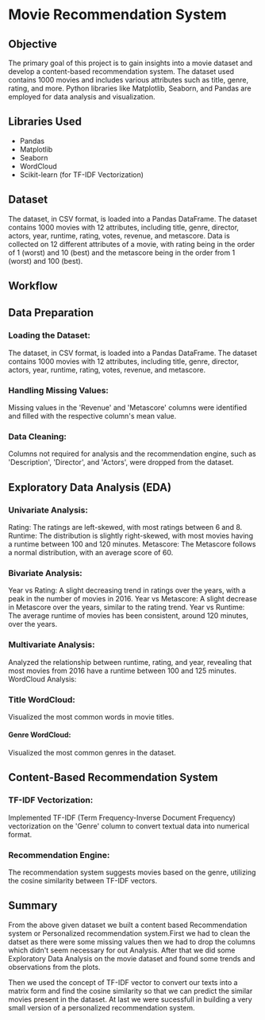 # Movie Recommendation System

## Objective
The primary goal of this project is to gain insights into a movie dataset and develop a content-based recommendation system. The dataset used contains 1000 movies and includes various attributes such as title, genre, rating, and more. Python libraries like Matplotlib, Seaborn, and Pandas are employed for data analysis and visualization.

## Libraries Used
- Pandas
- Matplotlib
- Seaborn
- WordCloud
- Scikit-learn (for TF-IDF Vectorization)

## Dataset
The dataset, in CSV format, is loaded into a Pandas DataFrame. The dataset contains 1000 movies with 12 attributes, including title, genre, director, actors, year, runtime, rating, votes, revenue, and metascore. Data is collected on 12 different attributes of a movie, with rating being in the order of 1 (worst) and 10 (best) and the metascore being in the order from 1 (worst) and 100 (best).

## Workflow
## Data Preparation
### Loading the Dataset:
The dataset, in CSV format, is loaded into a Pandas DataFrame. The dataset contains 1000 movies with 12 attributes, including title, genre, director, actors, year, runtime, rating, votes, revenue, and metascore.

### Handling Missing Values:
Missing values in the 'Revenue' and 'Metascore' columns were identified and filled with the respective column's mean value.

### Data Cleaning:
Columns not required for analysis and the recommendation engine, such as 'Description', 'Director', and 'Actors', were dropped from the dataset.

## Exploratory Data Analysis (EDA)
### Univariate Analysis:
Rating: The ratings are left-skewed, with most ratings between 6 and 8.
Runtime: The distribution is slightly right-skewed, with most movies having a runtime between 100 and 120 minutes.
Metascore: The Metascore follows a normal distribution, with an average score of 60.

### Bivariate Analysis:
Year vs Rating: A slight decreasing trend in ratings over the years, with a peak in the number of movies in 2016.
Year vs Metascore: A slight decrease in Metascore over the years, similar to the rating trend.
Year vs Runtime: The average runtime of movies has been consistent, around 120 minutes, over the years.

### Multivariate Analysis:
Analyzed the relationship between runtime, rating, and year, revealing that most movies from 2016 have a runtime between 100 and 125 minutes.
WordCloud Analysis:

### Title WordCloud:
Visualized the most common words in movie titles.
#### Genre WordCloud:
Visualized the most common genres in the dataset.

## Content-Based Recommendation System
### TF-IDF Vectorization:
Implemented TF-IDF (Term Frequency-Inverse Document Frequency) vectorization on the 'Genre' column to convert textual data into numerical format.

### Recommendation Engine:
The recommendation system suggests movies based on the genre, utilizing the cosine similarity between TF-IDF vectors.

## Summary
From the above given dataset we built a content based Recommendation system or Personalized recommendation system.First we had to clean the datset as there were some missing values then we had to drop the columns which didn't seem necessary for out Analysis. After that we did some Exploratory Data Analysis on the movie dataset and found some trends and observations from the plots.

Then we used the concept of TF-IDF vector to convert our texts into a matrix form and find the cosine similarity so that we can predict the similar movies present in the dataset. At last we were sucessfull in building a very small version of a personalized recommendation system.
